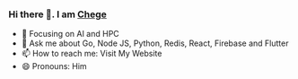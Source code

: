 ### Hi there 👋. I am [Chege](https://chege.ixelabs.com)

- 🌱 Focusing on AI and HPC
- 💬 Ask me about Go, Node JS, Python, Redis, React, Firebase and Flutter
- 📫 How to reach me: Visit My Website
- 😄 Pronouns: Him
